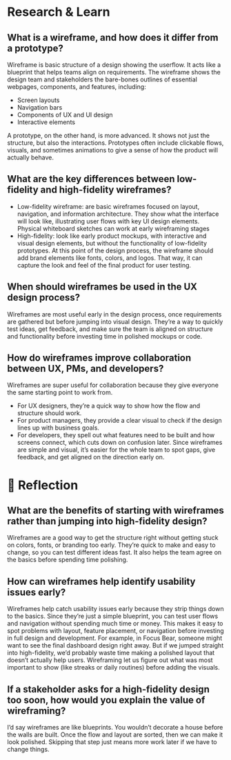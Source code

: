 #  Research & Learn
## What is a wireframe, and how does it differ from a prototype?
Wireframe is basic structure of a design showing the userflow. It acts like a blueprint that helps teams align on requirements. The wireframe shows the design team and stakeholders the bare-bones outlines of essential webpages, components, and features, including:
- Screen layouts
- Navigation bars
- Components of UX and UI design
- Interactive elements

A prototype, on the other hand, is more advanced. It shows not just the structure, but also the interactions. Prototypes often include clickable flows, visuals, and sometimes animations to give a sense of how the product will actually behave.
## What are the key differences between low-fidelity and high-fidelity wireframes?
- Low-fidelity wireframe: are basic wireframes focused on layout, navigation, and information architecture. They show what the interface will look like, illustrating user flows with key UI design elements. Physical whiteboard sketches can work at early wireframing stages
- High-fidelity: look like early product mockups, with interactive and visual design elements, but without the functionality of low-fidelity prototypes. At this point of the design process, the wireframe should add brand elements like fonts, colors, and logos. That way, it can capture the look and feel of the final product for user testing.
## When should wireframes be used in the UX design process?
Wireframes are most useful early in the design process, once requirements are gathered but before jumping into visual design. They’re a way to quickly test ideas, get feedback, and make sure the team is aligned on structure and functionality before investing time in polished mockups or code.
## How do wireframes improve collaboration between UX, PMs, and developers?
Wireframes are super useful for collaboration because they give everyone the same starting point to work from.
- For UX designers, they’re a quick way to show how the flow and structure should work.
- For product managers, they provide a clear visual to check if the design lines up with business goals.
- For developers, they spell out what features need to be built and how screens connect, which cuts down on confusion later.
Since wireframes are simple and visual, it’s easier for the whole team to spot gaps, give feedback, and get aligned on the direction early on.
# 📝 Reflection
## What are the benefits of starting with wireframes rather than jumping into high-fidelity design?
Wireframes are a good way to get the structure right without getting stuck on colors, fonts, or branding too early. They’re quick to make and easy to change, so you can test different ideas fast. It also helps the team agree on the basics before spending time polishing.
## How can wireframes help identify usability issues early?
Wireframes help catch usability issues early because they strip things down to the basics. Since they’re just a simple blueprint, you can test user flows and navigation without spending much time or money. This makes it easy to spot problems with layout, feature placement, or navigation before investing in full design and development.
For example, in Focus Bear, someone might want to see the final dashboard design right away. But if we jumped straight into high-fidelity, we’d probably waste time making a polished layout that doesn’t actually help users. Wireframing let us figure out what was most important to show (like streaks or daily routines) before adding the visuals.
## If a stakeholder asks for a high-fidelity design too soon, how would you explain the value of wireframing?
I’d say wireframes are like blueprints. You wouldn’t decorate a house before the walls are built. Once the flow and layout are sorted, then we can make it look polished. Skipping that step just means more work later if we have to change things.
